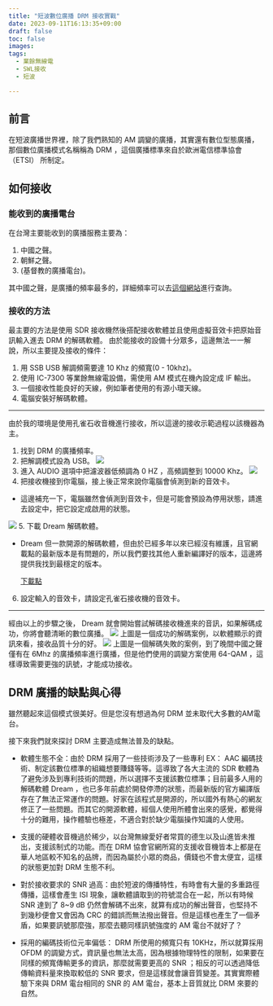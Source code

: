 ```yaml
---
title: "短波數位廣播 DRM 接收實戰"
date: 2023-09-11T16:13:35+09:00
draft: false
toc: false
images:
tags:
  - 業餘無線電
  - SWL接收
  - 短波

---
```

## 前言
在短波廣播世界裡，除了我們熟知的 AM 調變的廣播，其實還有數位型態廣播，那個數位廣播模式名稱稱為 DRM ，這個廣播標準來自於歐洲電信標準協會 （ETSI） 所制定。
## 如何接收
### 能收到的廣播電台
在台灣主要能收到的廣播服務主要為：
1. 中國之聲。
2. 朝鮮之聲。
3. (基督教的廣播電台)。

其中國之聲，是廣播的頻率最多的，詳細頻率可以去[這個網站](https://www.short-wave.info/)進行查詢。

### 接收的方法
最主要的方法是使用 SDR 接收機然後搭配接收軟體並且使用虛擬音效卡把原始音訊輸入進去 DRM 的解碼軟體。
由於能接收的設備十分眾多，這邊無法一一解說，所以主要提及接收的條件：
1. 用 SSB USB 解調頻需要達 10 Khz 的頻寬(0 - 10khz)。
2. 使用 IC-7300 等業餘無線電設備，需使用 AM 模式在機內設定成 IF 輸出。
3. 一個接收性能良好的天線，例如筆者使用的有源小環天線。
4. 電腦安裝好解碼軟體。
***
由於我的環境是使用孔雀石收音機進行接收，所以這邊的接收示範過程以該機器為主。
1. 找到 DRM 的廣播頻率。
2. 把解調模式設為 USB。
![](https://hackmd.io/_uploads/r1XCSBn03.jpg)
3. 進入 AUDIO 選項中把濾波器低頻調為 0 HZ ，高頻調整到 10000 Khz。
![](https://hackmd.io/_uploads/H1mArr2C2.jpg)
4. 把接收機接到你電腦，接上後正常來說你電腦會偵測到新的音效卡。

* 這邊補充一下，電腦雖然會偵測到音效卡，但是可能會預設為停用狀態，請進去設定中，把它設定成啟用的狀態。

![](https://hackmd.io/_uploads/S1vtdr30h.png)
5. 下載 Dream 解碼軟體。

* Dream 但一款開源的解碼軟體，但由於已經多年以來已經沒有維護，且官網載點的最新版本是有問題的，所以我們要找其他人重新編譯好的版本，這邊將提供我找到最穩定的版本。

    [下載點](https://drive.google.com/file/d/11Ns27-19wYy1ky-4LO0EVTVEM3FN3csI/view?usp=sharing)

6. 設定輸入的音效卡，請設定孔雀石接收機的音效卡。
***
經由以上的步驟之後， Dream 就會開始嘗試解碼接收機進來的音訊，如果解碼成功，你將會聽清晰的數位廣播。
![](https://hackmd.io/_uploads/rJLBPr2A3.png)
上圖是一個成功的解碼案例，以軟體顯示的資訊來看，接收品質十分的好。
![](https://hackmd.io/_uploads/HyUHDHn03.png)
上圖是一個解碼失敗的案例，到了晚間中國之聲僅有在 6Mhz 的廣播頻率進行廣播，但是他們使用的調變方案使用 64-QAM ，這樣導致需要更強的訊號，才能成功接收。
## DRM 廣播的缺點與心得
雖然聽起來這個模式很美好。但是您沒有想過為何 DRM 並未取代大多數的AM電台。

接下來我們就來探討 DRM 主要造成無法普及的缺點。

* 軟體生態不全：由於 DRM 採用了一些技術涉及了一些專利 EX： AAC 編碼技術、制定該數位標準的組織想要賺錢等等。這導致了各大主流的 SDR 軟體為了避免涉及到專利技術的問題，所以選擇不支援該數位標準；目前最多人用的解碼軟體 Dream ，也已多年前處於開發停滯的狀態，而最新版的官方編譯版存在了無法正常運作的問題。好家在該程式是開源的，所以國外有熱心的網友修正了一些問題。而其它的開源軟體，經個人使用所體會出來的感覺，都覺得十分的難用，操作體驗也極差，不適合對於缺少電腦操作知識的人使用。

* 支援的硬體收音機過於稀少，以台灣無線愛好者常買的德生以及山進皆未推出，支援該制式的功能。而在 DRM 協會官網所寫的支援收音機皆本上都是在華人地區較不知名的品牌，而因為屬於小眾的商品，價錢也不會太便宜，這樣的狀態更加對 DRM 生態不利。

* 對於接收要求的 SNR 過高：由於短波的傳播特性，有時會有大量的多重路徑傳播，這樣會產生 ISI 現象，讓軟體讀取到的符號混合在一起，所以有時候 SNR 達到了 8~9 dB 仍然會解碼不出來，就算有成功的解出聲音，也堅持不到幾秒便會又會因為 CRC 的錯誤而無法撥出聲音。但是這樣也產生了一個矛盾，如果要訊號那麼強，那麼去聽同樣訊號強度的 AM 電台不就好了？

* 採用的編碼技術位元率偏低： DRM 所使用的頻寬只有 10KHz，所以就算採用 OFDM 的調變方式，資訊量也無法太高，因為根據物理特性的限制，如果要在同樣的頻寬傳輸更多的資訊，那麼就需要更高的 SNR ；相反的可以透過降低傳輸資料量來換取較低的 SNR 要求，但是這樣就會讓音質變差。其實實際體驗下來與 DRM 電台相同的 SNR 的 AM 電台，基本上音質就比 DRM 來要的自然。
